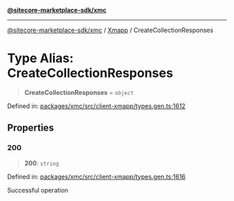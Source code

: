 [**@sitecore-marketplace-sdk/xmc**](../../../../README.md)

***

[@sitecore-marketplace-sdk/xmc](../../../../README.md) / [Xmapp](../README.md) / CreateCollectionResponses

# Type Alias: CreateCollectionResponses

> **CreateCollectionResponses** = `object`

Defined in: [packages/xmc/src/client-xmapp/types.gen.ts:1612](https://github.com/Sitecore/marketplace-sdk/blob/893df143248e67d8c66e942a96045542130259a0/packages/xmc/src/client-xmapp/types.gen.ts#L1612)

## Properties

### 200

> **200**: `string`

Defined in: [packages/xmc/src/client-xmapp/types.gen.ts:1616](https://github.com/Sitecore/marketplace-sdk/blob/893df143248e67d8c66e942a96045542130259a0/packages/xmc/src/client-xmapp/types.gen.ts#L1616)

Successful operation
